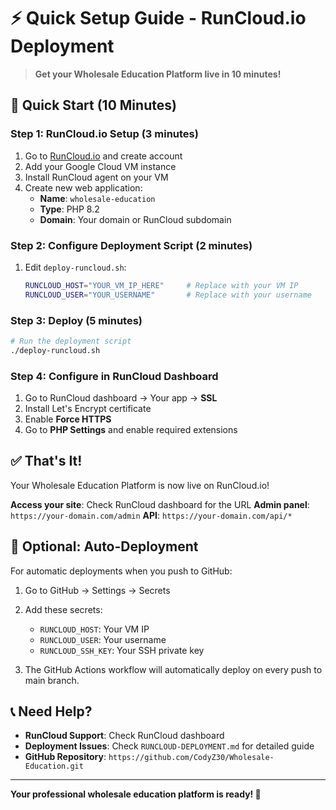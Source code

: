 # ⚡ Quick Setup Guide - RunCloud.io Deployment

> **Get your Wholesale Education Platform live in 10 minutes!**

## 🚀 Quick Start (10 Minutes)

### Step 1: RunCloud.io Setup (3 minutes)
1. Go to [RunCloud.io](https://runcloud.io) and create account
2. Add your Google Cloud VM instance
3. Install RunCloud agent on your VM
4. Create new web application:
   - **Name**: `wholesale-education`
   - **Type**: PHP 8.2
   - **Domain**: Your domain or RunCloud subdomain

### Step 2: Configure Deployment Script (2 minutes)
1. Edit `deploy-runcloud.sh`:
   ```bash
   RUNCLOUD_HOST="YOUR_VM_IP_HERE"     # Replace with your VM IP
   RUNCLOUD_USER="YOUR_USERNAME"       # Replace with your username
   ```

### Step 3: Deploy (5 minutes)
```bash
# Run the deployment script
./deploy-runcloud.sh
```

### Step 4: Configure in RunCloud Dashboard
1. Go to RunCloud dashboard → Your app → **SSL**
2. Install Let's Encrypt certificate
3. Enable **Force HTTPS**
4. Go to **PHP Settings** and enable required extensions

## ✅ That's It!

Your Wholesale Education Platform is now live on RunCloud.io!

**Access your site**: Check RunCloud dashboard for the URL
**Admin panel**: `https://your-domain.com/admin`
**API**: `https://your-domain.com/api/*`

## 🔧 Optional: Auto-Deployment

For automatic deployments when you push to GitHub:

1. Go to GitHub → Settings → Secrets
2. Add these secrets:
   - `RUNCLOUD_HOST`: Your VM IP
   - `RUNCLOUD_USER`: Your username  
   - `RUNCLOUD_SSH_KEY`: Your SSH private key

3. The GitHub Actions workflow will automatically deploy on every push to main branch.

## 📞 Need Help?

- **RunCloud Support**: Check RunCloud dashboard
- **Deployment Issues**: Check `RUNCLOUD-DEPLOYMENT.md` for detailed guide
- **GitHub Repository**: `https://github.com/CodyZ30/Wholesale-Education.git`

---

**Your professional wholesale education platform is ready! 🎉**
